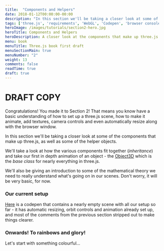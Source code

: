 ```yaml
---
title:  "Components and Helpers"
date: 2018-01-12T00:00:00-00:00
description: "In this section we'll be taking a closer look at some of the components that make up three.js, as well as some of the helper objects."
tags: ['three.js', 'requirements', 'WebGL', 'Codepen', 'browser console', 'HTML']
heroImage: /images/tutorials/section2-hero.jpg
heroTitle: Components and Helpers
heroDescription: A closer look at the components that make up three.js
menu: book
menuTitle: Three.js book first draft
menuSectionMain: true
menuNumber: "2"
weight: 13
comments: false
readTime: true
draft: true
---
```


# DRAFT COPY

Congratulations! You made it to Section 2! That means you know have a basic understanding of how to set up a three.js scene, how to make it animate, add textures, camera controls and even automatically resize along with the browser window.

In this section we'll be taking a closer look at some of the components that make up three.js, as well as some of the helper objects.

We'll take a look at how the various components fit together (_inheritance_) and take our first in depth animation of an object - the [Object3D](https://threejs.org/docs/#api/core/Object3D) which is the _base class_ for nearly everything in three.js.

We'll also be giving an introduction to some of the mathematical theory we need to really understand what's going on in our scenes. Don't worry, it will be very basic, for now.

### Our current setup

[Here](https://codepen.io/looeee/pen/aEBKYK) is a codepen that contains a nearly empty scene with all our setup so far - it has automatic resizing, orbit controls and animation already set up, and most of the comments from the previous section stripped out to make things clearer.

### Onwards! To rainbows and glory!
Let's start with something colourful...
